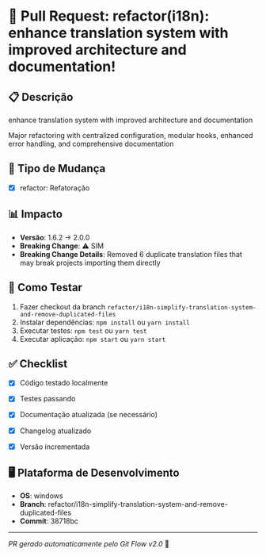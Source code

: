# 🚀 Pull Request: refactor(i18n): enhance translation system with improved architecture and documentation!

## 📋 Descrição
enhance translation system with improved architecture and documentation

Major refactoring with centralized configuration, modular hooks, enhanced error handling, and comprehensive documentation

## 🔄 Tipo de Mudança
- [x] refactor: Refatoração

## 📊 Impacto
- **Versão**: 1.6.2 → 2.0.0
- **Breaking Change**: ⚠️ SIM
- **Breaking Change Details**: Removed 6 duplicate translation files that may break projects importing them directly

## 🧪 Como Testar
1. Fazer checkout da branch `refactor/i18n-simplify-translation-system-and-remove-duplicated-files`
2. Instalar dependências: `npm install` ou `yarn install`
3. Executar testes: `npm test` ou `yarn test`
4. Executar aplicação: `npm start` ou `yarn start`

## ✅ Checklist
- [x] Código testado localmente
- [x] Testes passando
- [x] Documentação atualizada (se necessário)
- [x] Changelog atualizado
- [x] Versão incrementada



## 🖥️ Plataforma de Desenvolvimento
- **OS**: windows
- **Branch**: refactor/i18n-simplify-translation-system-and-remove-duplicated-files
- **Commit**: 38718bc

---
*PR gerado automaticamente pelo Git Flow v2.0* 🤖
